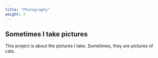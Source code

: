 ```yaml
---
title: "Photography"
weight: 3
---
```


## Sometimes I take pictures

This project is about the pictures I take. Sometimes, they are pictures of cats.
